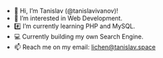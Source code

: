 - 👋 Hi, I’m Tanislav (@tanislavivanov)!
- 👀 I’m interested in Web Development.
- #️⃣ I’m currently learning PHP and MySQL.
- 💻 Currently building my own Search Engine.
- 📫 Reach me on my email: lichen@tanislav.space
